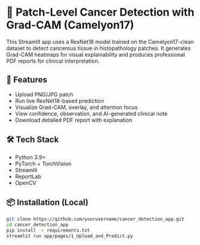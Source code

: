 # 🧠 Patch-Level Cancer Detection with Grad-CAM (Camelyon17)

This Streamlit app uses a ResNet18 model trained on the Camelyon17-clean dataset to detect cancerous tissue in histopathology patches. It generates Grad-CAM heatmaps for visual explainability and produces professional PDF reports for clinical interpretation.

## 🚀 Features
- Upload PNG/JPG patch
- Run live ResNet18-based prediction
- Visualize Grad-CAM, overlay, and attention focus
- View confidence, observation, and AI-generated clinical note
- Download detailed PDF report with explanation

## 🛠 Tech Stack
- Python 3.9+
- PyTorch + TorchVision
- Streamlit
- ReportLab
- OpenCV

## 📦 Installation (Local)
```bash
git clone https://github.com/yourusername/cancer_detection_app.git
cd cancer_detection_app
pip install -r requirements.txt
streamlit run app/pages/1_Upload_and_Predict.py
